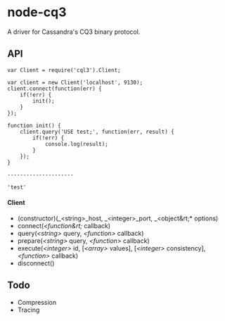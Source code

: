 node-cq3
========

A driver for Cassandra's CQ3 binary protocol.

API
---

    var Client = require('cql3').Client;
    
    var client = new Client('localhost', 9130);
    client.connect(function(err) {
        if(!err) {
            init();
        }
    });
    
    function init() {
        client.query('USE test;', function(err, result) {
            if(!err) {
                console.log(result);
            }
        });
    }
    
    ---------------------
    
    'test'
    
#### Client

* (constructor)(_&lt;string&gt;_host, _&lt;integer&gt;_port, _&lt;object&rt;* options)
* connect(_&lt;function&rt;_ callback) 
* query(_&lt;string&gt;_ query, _&lt;function&gt;_ callback)
* prepare(_&lt;string&gt;_ query, _&lt;function&gt;_ callback)
* execute(_&lt;integer&gt;_ id, [_&lt;array&gt;_ values], [_&lt;integer&gt;_ consistency], _&lt;function&gt;_ callback)
* disconnect()


Todo
----

* Compression
* Tracing
